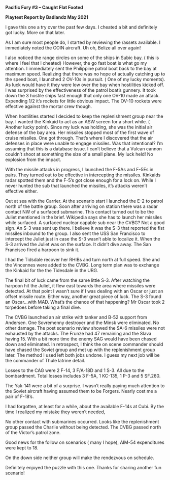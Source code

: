 **<span class="underline">Pacific Fury \#3 – Caught Flat Footed</span>**

**<span class="underline">Playtest Report by Badlandz May 2021</span>**

I gave this one a try over the past few days. I cheated a bit and
definitely got lucky. More on that later.

As I am sure most people do, I started by reviewing the /assets
available. I immediately noted the COIN aircraft. Uh oh, Belize all over
again\!

I also noticed the range circles on some of the ships in Subic bay. (
this is where I feel that I cheated) However, the go fast boat is what
go my attention. I immediately sent the Philippine patrol boat back to
the bay at maximum speed. Realizing that there was no hope of actually
catching up to the speed boat, I launched 2 OV-10s in pursuit. ( One of
my lucky moments). As luck would have it they were low over the bay when
hostilities kicked off. I was surprised by the effectiveness of the
patrol boat’s gunnery. It took down the 3 hostile ships fast enough that
only one OV-10 made an attack. Expending 1/2 it’s rockets for little
obvious impact. The OV-10 rockets were effective against the mortar crew
though.

When hostilities started I decided to keep the replenishment group near
the bay. I wanted the Kinkaid to act as an ASW screen for a short while.
( Another lucky point). Since my luck was holding, she was the initial
air defense of the bay area. Her missiles stopped most of the first wave
of cruise missiles. One got through. That’s where I discovered that the
air defenses in place were unable to engage missiles. Was that
intentional? I’m assuming that this is a database issue. I can’t believe
that a Vulcan cannon couldn’t shoot at something the size of a small
plane. My luck held\! No explosion from the impact.

With the missile attacks in progress, I launched the F-5As and F-5Es in
pairs. They turned out to be effective in intercepting the missiles.
Kinkaids radar spotted them and the F-5’s got close enough for a lock
on. While I never hunted the sub that launched the missiles, it’s
attacks weren’t effective either.

Out at sea with the Carrier. At the scenario start I launched the E-2 to
patrol north of the battle group. Soon after arriving on station there
was a radar contact NW of a surfaced submarine. This contact turned out
to be the Juliet mentioned in the brief. Wikipedia says she has to
launch her missiles while surfaced. A surfaced nuclear capable sub near
the CVBG? Not a good sign. An S-3 was sent up there. I believe it was
the S-3 that reported the fist missiles inbound to the group. I also
sent the USS San Francisco to intercept the Juliet just in case the S-3
wasn’t able to localize it. When the S-3 arrived the Juliet was on the
surface. It didn’t dive away. The San Francisco fired a harpoon to sink
it.

I had the Tidsdale recover her RHIBs and turn north at full speed. She
and the Vincennes were added to the CVBG. Long term plan was to exchange
the Kinkaid for the the Tidesdale in the URG.

The final bit of luck came from the same little S-3. After watching the
harpoon hit the Juliet, it flew east towards the area where missiles
were detected. At that point I wasn’t sure if I was dealing with an
Oscar or just an offset missile route. Either way, another great piece
of luck. The S-3 found an Oscar...with MAD. What’s the chance of that
happening? Mr Oscar took 2 torpedoes before taking a final dive.

The CVBG launched an air strike with tanker and B-52 support from
Andersen. One Sovremenny destroyer and the Minsk were eliminated. No
other damage. The post scenario review showed the SA-6 missiles were not
exhausted by the attacks. The Frunze had 47 remaining and the Slava
having 15. With a bit more time the enemy SAG would have been chased
down and eliminated. In retrospect, I think the on scene commander
should have chased the Soviet group and met up with the replenishment
group later. The method I used left both jobs undone. I guess my next
job will be the commander of Thule latrine detail.

Losses to the CAG were 2 F-14, 3 F/A-18D and 1 S-3. All due to the
bombardment. Total losses includes 3 F-5A, 1 KC-135, 1 P-3 and 5 SF.260.

The Yak-141 were a bit of a surprise. I wasn’t really paying much
attention to the Soviet aircraft having assumed them to be Forgers.
Nearly cost me a pair of F-18’s.

I had forgotten, at least for a while, about the available F-14s at
Cubi. By the time I realized my mistake they weren’t needed,

No other contact with submarines occurred. Looks like the replenishment
group passed the Charlie without being detected. The CVBG passed north
of the Victor’s patrol zone.

Good news for the follow on scenarios ( many I hope), AIM-54
expenditures were kept to 18.

On the down side neither group will make the rendezvous on schedule.

Definitely enjoyed the puzzle with this one. Thanks for sharing another
fun scenario\!
